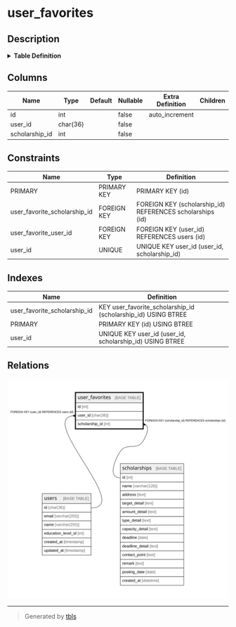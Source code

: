 # user_favorites

## Description

<details>
<summary><strong>Table Definition</strong></summary>

```sql
CREATE TABLE `user_favorites` (
  `id` int NOT NULL AUTO_INCREMENT,
  `user_id` char(36) COLLATE utf8mb4_unicode_ci NOT NULL,
  `scholarship_id` int NOT NULL,
  PRIMARY KEY (`id`),
  UNIQUE KEY `user_id` (`user_id`,`scholarship_id`),
  KEY `user_favorite_scholarship_id` (`scholarship_id`),
  CONSTRAINT `user_favorite_scholarship_id` FOREIGN KEY (`scholarship_id`) REFERENCES `scholarships` (`id`) ON DELETE CASCADE,
  CONSTRAINT `user_favorite_user_id` FOREIGN KEY (`user_id`) REFERENCES `users` (`id`) ON DELETE CASCADE
) ENGINE=InnoDB DEFAULT CHARSET=utf8mb4 COLLATE=utf8mb4_unicode_ci
```

</details>

## Columns

| Name | Type | Default | Nullable | Extra Definition | Children | Parents | Comment |
| ---- | ---- | ------- | -------- | ---------------- | -------- | ------- | ------- |
| id | int |  | false | auto_increment |  |  |  |
| user_id | char(36) |  | false |  |  | [users](users.md) |  |
| scholarship_id | int |  | false |  |  | [scholarships](scholarships.md) |  |

## Constraints

| Name | Type | Definition |
| ---- | ---- | ---------- |
| PRIMARY | PRIMARY KEY | PRIMARY KEY (id) |
| user_favorite_scholarship_id | FOREIGN KEY | FOREIGN KEY (scholarship_id) REFERENCES scholarships (id) |
| user_favorite_user_id | FOREIGN KEY | FOREIGN KEY (user_id) REFERENCES users (id) |
| user_id | UNIQUE | UNIQUE KEY user_id (user_id, scholarship_id) |

## Indexes

| Name | Definition |
| ---- | ---------- |
| user_favorite_scholarship_id | KEY user_favorite_scholarship_id (scholarship_id) USING BTREE |
| PRIMARY | PRIMARY KEY (id) USING BTREE |
| user_id | UNIQUE KEY user_id (user_id, scholarship_id) USING BTREE |

## Relations

![er](user_favorites.svg)

---

> Generated by [tbls](https://github.com/k1LoW/tbls)
